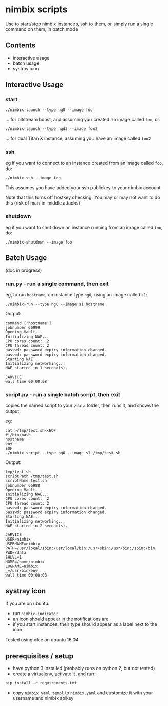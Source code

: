 # nimbix scripts

Use to start/stop nimbix instances, ssh to them, or simply run a single command on them, in batch mode

## Contents

* interactive usage
* batch usage
* systray icon

## Interactive Usage

### start
```
./nimbix-launch --type ng0 --image foo
```
... for bitstream boost, and assuming you created an image called `foo`, or:
```
./nimbix-launch --type ngd3 --image foo2
```
... for dual Titan X instance, assuming you have an image called `foo2`

### ssh

eg if you want to connect to an instance created from an image called `foo`, do:
```
./nimbix-ssh --image foo
```
This assumes you have added your ssh publickey to your nimbix account

Note that this turns off hostkey checking.  You may or may not want to do this (risk of man-in-middle attacks)

### shutdown

eg if you want to shut down an instance running from an image called `foo`, do:
```
./nimbix-shutdown --image foo
```

## Batch Usage

(doc in progress)

### run.py - run a single command, then exit

eg, to run `hostname`, on instance type `ng0`, using an image called `s1`:
```
./nimbix-run --type ng0 --image s1 hostname
```

Output:
```
command ['hostname']
jobnumber 66999
Opening Vault...
Initializing NAE...
CPU cores count:  2
CPU thread count: 2
passwd: password expiry information changed.
passwd: password expiry information changed.
Starting NAE...
Initializing networking...
NAE started in 1 second(s).

JARVICE
wall time 00:00:08
```

### script.py - run a single batch script, then exit

copies the named script to your `/data` folder, then runs it, and shows the output

eg:
```
cat >/tmp/test.sh<<EOF
#!/bin/bash
hostname
env
EOF
./nimbix-script --type ng0 --image s1 /tmp/test.sh
```

Output:
```
tmp/test.sh
scriptPath /tmp/test.sh
scriptName test.sh
jobnumber 66988
Opening Vault...
Initializing NAE...
CPU cores count:  2
CPU thread count: 2
passwd: password expiry information changed.
passwd: password expiry information changed.
Starting NAE...
Initializing networking...
NAE started in 2 second(s).

JARVICE
USER=nimbix
USERNAME=nimbix
PATH=/usr/local/sbin:/usr/local/bin:/usr/sbin:/usr/bin:/sbin:/bin
PWD=/data
SHLVL=1
HOME=/home/nimbix
LOGNAME=nimbix
_=/usr/bin/env
wall time 00:00:08
```

## systray icon

If you are on ubuntu:

* run `nimbix-indicator`
* an icon should appear in the notifications are
* if you start instances, their type should appear as a label next to the icon

Tested using xfce on ubuntu 16.04

## prerequisites / setup

- have python 3 installed (probably runs on python 2, but not tested)
- create a virtualenv, activate it, and run:
```
pip install -r requirements.txt
```
- copy `nimbix.yaml.templ` to `nimbix.yaml` and customize it with your username and nimbix apikey

